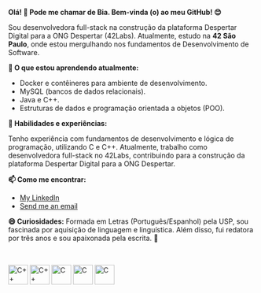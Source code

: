 **Olá! 👋 Pode me chamar de Bia. Bem-vinda (o) ao meu GitHub!  😊**

Sou desenvolvedora full-stack na construção da plataforma Despertar Digital para a ONG Despertar (42Labs). Atualmente, estudo na **42 São Paulo**, onde estou mergulhando nos fundamentos de Desenvolvimento de Software.

**🌱 O que estou aprendendo atualmente:**

- Docker e contêineres para ambiente de desenvolvimento.
- MySQL (bancos de dados relacionais).
- Java e C++.  
- Estruturas de dados e programação orientada a objetos (POO).  

**🔨 Habilidades e experiências:**

Tenho experiência com fundamentos de desenvolvimento e lógica de programação, utilizando C e C++. Atualmente, trabalho como desenvolvedora full-stack no 42Labs, contribuindo para a construção da plataforma Despertar Digital para a ONG Despertar.

**📫  Como me encontrar:**

- [My LinkedIn](https://www.linkedin.com/in/biancasantanas/)
- [Send me an email](mailto:biancasantana81@hotmail.com)


**😄 Curiosidades:**
Formada em Letras (Português/Espanhol) pela USP, sou fascinada por aquisição de linguagem e linguística. Além disso, fui redatora por três anos e sou apaixonada pela escrita. 💛

##

<div style="display: inline-block"><br>
    <img align="center" alt="C++" height="40" width="40" src="https://cdn.jsdelivr.net/gh/devicons/devicon@latest/icons/java/java-original-wordmark.svg" />
    <img align="center" alt="C++" height="40" width="40" src="https://cdn.jsdelivr.net/gh/devicons/devicon@latest/icons/cplusplus/cplusplus-original.svg"" />
    <img align="center" alt="C" height="40" width="40" src="https://cdn.jsdelivr.net/gh/devicons/devicon/icons/c/c-original.svg" />
    <img align="center" alt="C" height="40" width="40" src="https://img.icons8.com/color/48/docker.png" alt="docker" />
    <img align="center" alt="C" height="40" width="40" src="https://cdn.jsdelivr.net/gh/devicons/devicon@latest/icons/mysql/mysql-plain-wordmark.svg" />

</div>

